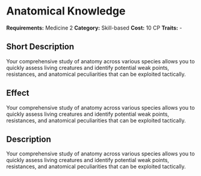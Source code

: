# Anatomical Knowledge

**Requirements:** Medicine 2
**Category:** Skill-based
**Cost:** 10 CP
**Traits:** -


## Short Description
Your comprehensive study of anatomy across various species allows you to quickly assess living creatures and identify potential weak points, resistances, and anatomical peculiarities that can be exploited tactically.

## Effect
Your comprehensive study of anatomy across various species allows you to quickly assess living creatures and identify potential weak points, resistances, and anatomical peculiarities that can be exploited tactically.

## Description
Your comprehensive study of anatomy across various species allows you to quickly assess living creatures and identify potential weak points, resistances, and anatomical peculiarities that can be exploited tactically.